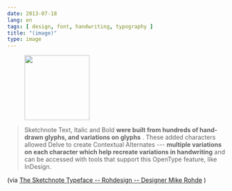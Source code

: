 ```yaml
---
date: 2013-07-18
lang: en
tags: [ design, font, handwriting, typography ]
title: "(image)"
type: image
---
```


<figure>
<a
href="https://hugo.ferreira.cc/sketchnote-text-italic-and-bold-were-built-from/attachment/434/"
rel="attachment"><img
src="https://hugo.ferreira.cc/wp-content/uploads/2013/07/tumblr_mq4r7gydnI1qz82meo1_500-150x150.jpg"
srcset="https://hugo.ferreira.cc/wp-content/uploads/2013/07/tumblr_mq4r7gydnI1qz82meo1_500-150x150.jpg 150w, https://hugo.ferreira.cc/wp-content/uploads/2013/07/tumblr_mq4r7gydnI1qz82meo1_500-300x300.jpg 300w, https://hugo.ferreira.cc/wp-content/uploads/2013/07/tumblr_mq4r7gydnI1qz82meo1_500.jpg 500w"
sizes="(max-width: 150px) 100vw, 150px" width="150" height="150" /></a></figure>

> Sketchnote Text, Italic and Bold **were built from hundreds of
> hand-drawn glyphs, and variations on glyphs** . These added characters
> allowed Delve to create Contextual Alternates --- **multiple
> variations on each character which help recreate variations in
> handwriting** and can be accessed with tools that support this
> OpenType feature, like InDesign.

(via [The Sketchnote Typeface -- Rohdesign -- Designer Mike
Rohde](http://rohdesign.com/sketchnote-typeface) )

